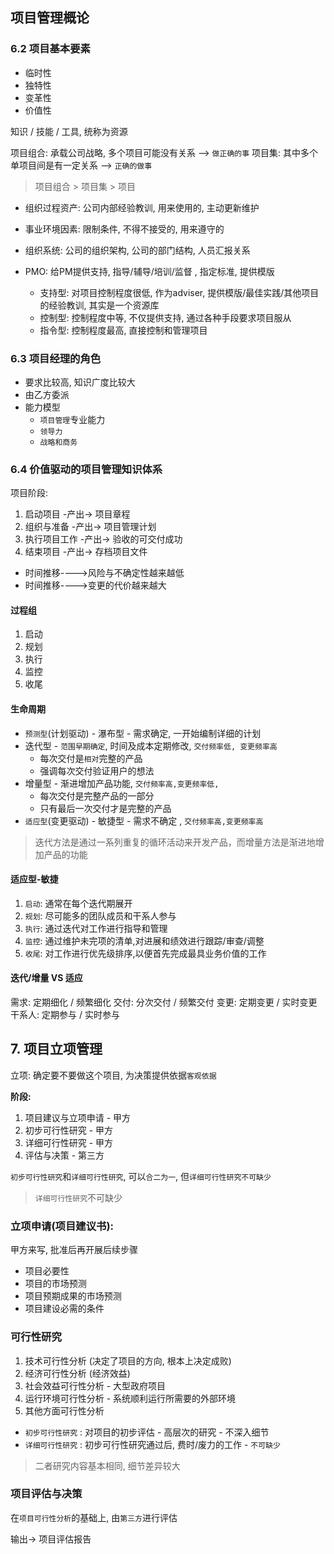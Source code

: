 ## 项目管理概论

### 6.2 项目基本要素

+ 临时性
+ 独特性
+ 变革性
+ 价值性

知识 / 技能 / 工具, 统称为资源

项目组合: 承载公司战略, 多个项目可能没有关系 --> `做正确的事`
项目集: 其中多个单项目间是有一定关系 -->  `正确的做事`

> 项目组合 > 项目集 > 项目

+ 组织过程资产: 公司内部经验教训, 用来使用的, 主动更新维护
+ 事业环境因素: 限制条件, 不得不接受的, 用来遵守的
+ 组织系统: 公司的组织架构, 公司的部门结构, 人员汇报关系

+ PMO: 给PM提供支持, 指导/辅导/培训/监督 , 指定标准, 提供模版
  + 支持型: 对项目控制程度很低, 作为adviser, 提供模版/最佳实践/其他项目的经验教训, 其实是一个资源库
  + 控制型: 控制程度中等, 不仅提供支持, 通过各种手段要求项目服从
  + 指令型: 控制程度最高, 直接控制和管理项目

### 6.3 项目经理的角色

+ 要求比较高, 知识广度比较大
+ 由乙方委派
+ 能力模型
  + `项目管理`专业能力
  + `领导力`
  + `战略和商务`

### 6.4 价值驱动的项目管理知识体系

项目阶段:

1. 启动项目 -产出-> 项目章程
2. 组织与准备 -产出-> 项目管理计划
3. 执行项目工作 -产出-> 验收的可交付成功
4. 结束项目 -产出-> 存档项目文件

+ 时间推移---->风险与不确定性越来越低
+ 时间推移---->变更的代价越来越大

#### 过程组

1. 启动
2. 规划
3. 执行
4. 监控
5. 收尾

#### 生命周期

+ `预测型`(计划驱动) - 瀑布型 - 需求确定, 一开始编制详细的计划
+ 迭代型 - `范围早期确定`, 时间及成本定期修改, `交付频率低, 变更频率高`
  + 每次交付是`相对`完整的产品
  + 强调每次交付验证用户的想法
+ 增量型 - 渐进增加产品功能, `交付频率高,变更频率低, `
  + 每次交付是完整产品的一部分
  + 只有最后一次交付才是完整的产品
+ `适应型`(变更驱动) - 敏捷型 - 需求不确定 , `交付频率高,变更频率高`

> 迭代方法是通过一系列重复的循环活动来开发产品，而增量方法是渐进地增加产品的功能

#### 适应型-敏捷

1. `启动`: 通常在每个迭代期展开
2. `规划`: 尽可能多的团队成员和干系人参与
3. `执行`: 通过迭代对工作进行指导和管理
4. `监控`: 通过维护未完项的清单,对进展和绩效进行跟踪/审查/调整
5. `收尾`: 对工作进行优先级排序,以便首先完成最具业务价值的工作

#### 迭代/增量 VS 适应

需求: 定期细化 / 频繁细化
交付: 分次交付 / 频繁交付
变更: 定期变更 / 实时变更
干系人: 定期参与 / 实时参与

## 7. 项目立项管理

立项: 确定要不要做这个项目, 为决策提供依据`客观依据`

**阶段:**

1. 项目建议与立项申请 - 甲方
2. 初步可行性研究 - 甲方
3. 详细可行性研究 - 甲方
4. 评估与决策 - 第三方

`初步可行性研究`和`详细可行性研究`, 可以`合二为一`, 但`详细可行性研究不可缺少`

> `详细可行性研究`不可缺少

### 立项申请(项目建议书):

甲方来写, 批准后再开展后续步骤

+ 项目必要性
+ 项目的市场预测
+ 项目预期成果的市场预测
+ 项目建设必需的条件

### 可行性研究

1. 技术可行性分析 (决定了项目的方向, 根本上决定成败)
2. 经济可行性分析 (经济效益)
3. 社会效益可行性分析 - 大型政府项目
4. 运行环境可行性分析 - 系统顺利运行所需要的外部环境
5. 其他方面可行性分析

+ `初步可行性研究` : 对项目的初步评估 - 高层次的研究 - 不深入细节
+ `详细可行性研究` : 初步可行性研究通过后, 费时/废力的工作 - `不可缺少`

> 二者研究内容基本相同, 细节差异较大

### 项目评估与决策

在`项目可行性分析`的基础上, 由`第三方`进行评估

输出-> 项目评估报告



































